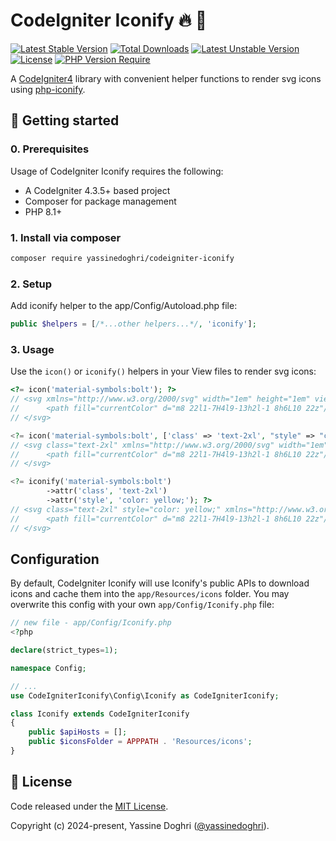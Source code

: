 # CodeIgniter Iconify 🔥 🙂

[![Latest Stable Version](http://poser.pugx.org/yassinedoghri/codeigniter-iconify/v)](https://packagist.org/packages/yassinedoghri/codeigniter-iconify)
[![Total Downloads](http://poser.pugx.org/yassinedoghri/codeigniter-iconify/downloads)](https://packagist.org/packages/yassinedoghri/codeigniter-iconify)
[![Latest Unstable Version](http://poser.pugx.org/yassinedoghri/codeigniter-iconify/v/unstable)](https://packagist.org/packages/yassinedoghri/codeigniter-iconify)
[![License](https://img.shields.io/github/license/yassinedoghri/codeigniter-iconify?color=green)](https://packagist.org/packages/yassinedoghri/codeigniter-iconify)
[![PHP Version Require](http://poser.pugx.org/yassinedoghri/codeigniter-iconify/require/php)](https://packagist.org/packages/yassinedoghri/php-iconify)

A [CodeIgniter4](https://codeigniter.com/) library with convenient helper
functions to render svg icons using
[php-iconify](https://github.com/yassinedoghri/php-iconify).

## 🚀 Getting started

### 0. Prerequisites

Usage of CodeIgniter Iconify requires the following:

- A CodeIgniter 4.3.5+ based project
- Composer for package management
- PHP 8.1+

### 1. Install via composer

```sh
composer require yassinedoghri/codeigniter-iconify
```

### 2. Setup

Add iconify helper to the app/Config/Autoload.php file:

```php
public $helpers = [/*...other helpers...*/, 'iconify'];
```

### 3. Usage

Use the `icon()` or `iconify()` helpers in your View files to render svg icons:

```php
<?= icon('material-symbols:bolt'); ?>
// <svg xmlns="http://www.w3.org/2000/svg" width="1em" height="1em" viewBox="0 0 24 24">
//      <path fill="currentColor" d="m8 22l1-7H4l9-13h2l-1 8h6L10 22z"/>
// </svg>

<?= icon('material-symbols:bolt', ['class' => 'text-2xl', "style" => "color: yellow;"]); ?>
// <svg class="text-2xl" xmlns="http://www.w3.org/2000/svg" width="1em" height="1em" viewBox="0 0 24 24">
//      <path fill="currentColor" d="m8 22l1-7H4l9-13h2l-1 8h6L10 22z"/>
// </svg>

<?= iconify('material-symbols:bolt')
        ->attr('class', 'text-2xl')
        ->attr('style', 'color: yellow;'); ?>
// <svg class="text-2xl" style="color: yellow;" xmlns="http://www.w3.org/2000/svg" width="1em" height="1em" viewBox="0 0 24 24">
//      <path fill="currentColor" d="m8 22l1-7H4l9-13h2l-1 8h6L10 22z"/>
// </svg>
```

## Configuration

By default, CodeIgniter Iconify will use Iconify's public APIs to download icons
and cache them into the `app/Resources/icons` folder. You may overwrite this
config with your own `app/Config/Iconify.php` file:

```php
// new file - app/Config/Iconify.php
<?php

declare(strict_types=1);

namespace Config;

// ...
use CodeIgniterIconify\Config\Iconify as CodeIgniterIconify;

class Iconify extends CodeIgniterIconify
{
    public $apiHosts = [];
    public $iconsFolder = APPPATH . 'Resources/icons';
}
```

## 📜 License

Code released under the [MIT License](https://choosealicense.com/licenses/mit/).

Copyright (c) 2024-present, Yassine Doghri
([@yassinedoghri](https://yassinedoghri.com/)).
